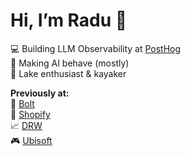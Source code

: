 # Hi, I’m Radu 👋

💻 Building LLM Observability at [PostHog](https://posthog.com)  
🤖 Making AI behave (mostly)  
🚤 Lake enthusiast & kayaker  

**Previously at:**  
🚗 [Bolt](https://bolt.eu)  
🛒 [Shopify](https://www.shopify.com)  
📈 [DRW](https://drw.com)  
🎮 [Ubisoft](https://www.ubisoft.com)  
